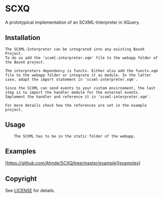 # SCXQ

A prototypical implementation of an SCXML-Interpreter in XQuery.

## Installation
    The SCXML-Interpreter can be integrated into any existing BaseX Project. 
    To do so add the 'scxml-interpreter.xqm' file to the webapp folder of the BaseX project. 

    The interpreters dependency is functx. Either also add the functx.xqm file to the webapp folder or integrate it as module. In the latter case, adapt the import statement in 'scxml-interpreter.xqm'.

    Since the SCXML can send events to your custom envirnoment, the last step is to import the handler module for the external events.
    Implement the handler and reference it in 'scxml-interpreter.xqm'.

    For more details check how the references are set in the example project.

## Usage
		The SCXML has to be in the static folder of the webapp.

## Examples
[https://github.com/Ahnde/SCXQ/tree/master/example][examples]

[examples]: https://github.com/Ahnde/SCXQ/tree/master/example


## Copyright
See [LICENSE][] for details.

[license]: LICENSE.md